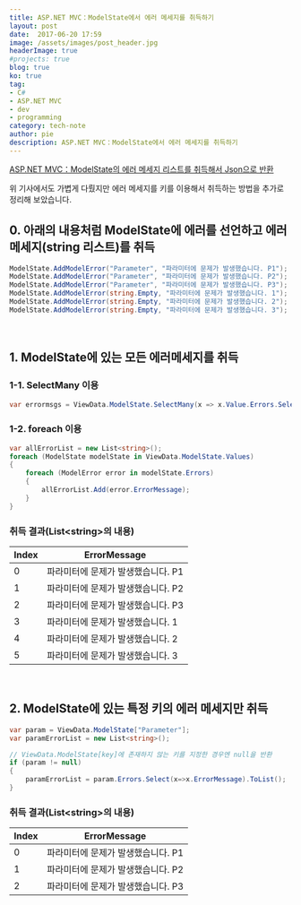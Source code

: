 ```yaml
---
title: ASP.NET MVC：ModelState에서 에러 메세지를 취득하기
layout: post
date:  2017-06-20 17:59
image: /assets/images/post_header.jpg
headerImage: true
#projects: true
blog: true
ko: true
tag:
- C#
- ASP.NET MVC
- dev
- programming
category: tech-note
author: pie
description: ASP.NET MVC：ModelState에서 에러 메세지를 취득하기
---
```


[ASP.NET MVC：ModelState의 에러 메세지 리스트를 취득해서 Json으로 반환](/entry/blog/0029/)

위 기사에서도 가볍게 다뤘지만 에러 메세지를 키를 이용해서 취득하는 방법을 추가로 정리해 보았습니다.


## 0. 아래의 내용처럼 ModelState에 에러를 선언하고 에러 메세지(string 리스트)를 취득

```cs
ModelState.AddModelError("Parameter", "파라미터에 문제가 발생했습니다. P1");
ModelState.AddModelError("Parameter", "파라미터에 문제가 발생했습니다. P2");
ModelState.AddModelError("Parameter", "파라미터에 문제가 발생했습니다. P3");
ModelState.AddModelError(string.Empty, "파라미터에 문제가 발생했습니다. 1");
ModelState.AddModelError(string.Empty, "파라미터에 문제가 발생했습니다. 2");
ModelState.AddModelError(string.Empty, "파라미터에 문제가 발생했습니다. 3");
```

<br>

## 1. ModelState에 있는 모든 에러메세지를 취득

### 1-1. SelectMany 이용
```cs
var errormsgs = ViewData.ModelState.SelectMany(x => x.Value.Errors.Select(z => z.ErrorMessage)).ToList();
```

### 1-2. foreach 이용
```cs
var allErrorList = new List<string>();
foreach (ModelState modelState in ViewData.ModelState.Values)
{
	foreach (ModelError error in modelState.Errors)
	{
		allErrorList.Add(error.ErrorMessage);
	}
}
```

### 취득 결과(List<string\>의 내용)

|Index|ErrorMessage|
|--|--|
|0|파라미터에 문제가 발생했습니다. P1|
|1|파라미터에 문제가 발생했습니다. P2|
|2|파라미터에 문제가 발생했습니다. P3|
|3|파라미터에 문제가 발생했습니다. 1|
|4|파라미터에 문제가 발생했습니다. 2|
|5|파라미터에 문제가 발생했습니다. 3|


<br>

## 2. ModelState에 있는 특정 키의 에러 메세지만 취득

```cs
var param = ViewData.ModelState["Parameter"];
var paramErrorList = new List<string>();

// ViewData.ModelState[key]에 존재하지 않는 키를 지정한 경우엔 null을 반환
if (param != null)
{
	paramErrorList = param.Errors.Select(x=>x.ErrorMessage).ToList();
}
```

### 취득 결과(List<string\>의 내용)

|Index|ErrorMessage|
|--|--|
|0|파라미터에 문제가 발생했습니다. P1|
|1|파라미터에 문제가 발생했습니다. P2|
|2|파라미터에 문제가 발생했습니다. P3|
